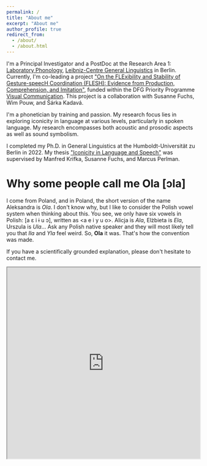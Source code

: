 ```yaml
---
permalink: /
title: "About me"
excerpt: "About me"
author_profile: true
redirect_from:
  - /about/
  - /about.html
---
```


I'm a Principal Investigator and a PostDoc at the Research Area 1: [Laboratory Phonology](https://www.leibniz-zas.de/en/research/research-areas/laboratory-phonology), [Leibniz-Centre General Linguistics](https://www.leibniz-zas.de/) in Berlin. Currently, I'm co-leading a project ["On the FLExibility and Stability of Gesture-speecH Coordination (FLESH): Evidence from Production, Comprehension, and Imitation"](https://vicom.info/projects/on-the-flexibility-and-stability-of-gesture-speech-coordination-flesh-evidence-from-production-comprehension-and-imitation/), funded within the DFG Priority Programme [Visual Communication](https://vicom.info/). This project is a collaboration with Susanne Fuchs, Wim Pouw, and Šárka Kadavá.

I'm a phonetician by training and passion. My research focus lies in exploring iconicity in language at various levels, particularly in spoken language. My research encompasses both acoustic and prosodic aspects as well as sound symbolism.

I completed my Ph.D. in General Linguistics at the Humboldt-Universität zu Berlin in 2022. My thesis ["Iconicity in Language and Speech"](https://edoc.hu-berlin.de/handle/18452/25687) was supervised by Manfred Krifka, Susanne Fuchs, and Marcus Perlman.


Why some people call me Ola [ɔla]
======
I come from Poland, and in Poland, the short version of the name Aleksandra is <i>Ola</i>. I don't know why, but I like to consider the Polish vowel system when thinking about this. You see, we only have six vowels in Polish: [a ɛ i ɨ u ɔ], written as &lt;a e i y u o&gt;. Alicja is <i>Ala</i>, Elżbieta is <i>Ela</i>, Urszula is <i>Ula</i>... Ask any Polish native speaker and they will most likely tell you that <i>Ila</i> and <i>Yla</i> feel weird. So, <b>Ola</b> it was. That's how the convention was made.

If you have a scientifically grounded explanation, please don't hesitate to contact me.

<iframe src="https://olacwiek.github.io/files/googlea08aa452a3677bbb.html" width="100%" height="500px"></iframe>

